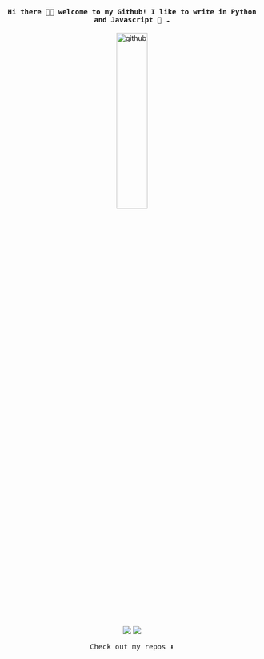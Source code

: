 <h4 align="center"><samp> Hi there 👋🏾  welcome to my Github! I like to write in Python and Javascript 🐍 ☁️ </samp></h4>

<p align="center">
<img src="https://media.giphy.com/media/du3J3cXyzhj75IOgvA/giphy.gif" alt="github" width="35%" height="30%">
</p>


<p align="center">
 <a href="https://www.linkedin.com/in/nikhil-lad-01/"><img src="https://img.icons8.com/android/24/000000/linkedin.png"/><a/>
<a href= "https://twitter.com/imNikhilLad"><img src="https://img.icons8.com/android/24/000000/twitter.png"/></a>
</p>

<p align="center"><samp>
Check out my repos ⬇️  
  </samp>
</p>

<!--
**nikhillad01/nikhillad01** is a ✨ _special_ ✨ repository because its `README.md` (this file) appears on your GitHub profile.

Here are some ideas to get you started:

- 🔭 I’m currently working on ...
- 🌱 I’m currently learning ...
- 👯 I’m looking to collaborate on ...
- 🤔 I’m looking for help with ...
- 💬 Ask me about ...
- 📫 How to reach me: ...
- 😄 Pronouns: ...
- ⚡ Fun fact: ...
-->
